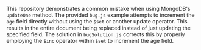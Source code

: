This repository demonstrates a common mistake when using MongoDB's `updateOne` method.  The provided `bug.js` example attempts to increment the `age` field directly without using the `$set` or another update operator. This results in the entire document being replaced instead of just updating the specified field. The solution in `bugSolution.js` corrects this by properly employing the `$inc` operator within `$set` to increment the age field.